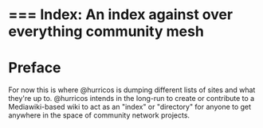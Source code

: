 ===
Index: An index against over everything community mesh
===

# Preface
For now this is where @hurricos is dumping different lists of sites
and what they're up to. @hurricos intends in the long-run to create or
contribute to a Mediawiki-based wiki to act as an "index" or
"directory" for anyone to get anywhere in the space of community
network projects.
